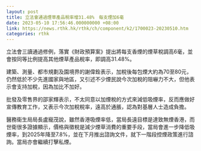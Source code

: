 ```yaml
---
layout: post
title: 立法會通過煙草產品稅率增31.48%　每支煙加6毫
date: 2023-05-10 17:56:46.000000000 +08:00
link: https://news.rthk.hk/rthk/ch/component/k2/1700023-20230510.htm
categories: rthk
---
```


立法會三讀通過修例，落實《財政預算案》提出將每支香煙的煙草稅調高6毫，並會按同等比例提高其他煙草產品稅率，即調高31.48%。

建築、測量、都市規劃及園境界的謝偉銓表示，加稅後每包煙大約為70至80元，仍然低於不少先進國家與地區，又引述不少煙民說今次加稅的阻嚇力不大，但他表示會支持加稅，因為加比不加好。

批發及零售界的邵家輝表示，不太同意以加煙稅的方式來減低吸煙率，反而應做好宣傳教育工作，又表示今次加稅稅率，遠高於通脹，認為對基層人士造成負擔。

醫務衞生局局長盧寵茂說，雖然香港吸煙率低，當局長遠目標是達致無煙香港，而世衛很多證據顯示，價格與徵稅是減少煙草消費的重要手段，當局會進一步降低吸煙率，到2025年降至7.8%，並在下月推出諮詢文件，就下一階段控煙政策進行諮詢。當局亦會繼續打擊私煙。
